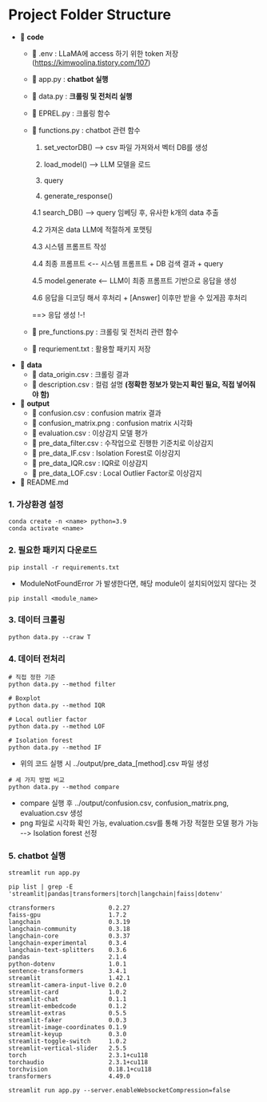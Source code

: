 # Project Folder Structure

- 📂 **code**
  - 📄 .env : LLaMA에 access 하기 위한 token 저장 (https://kimwoolina.tistory.com/107)
  - 📄 app.py : **chatbot 실행** 
  - 📄 data.py : **크롤링 및 전처리 실행**
  - 📄 EPREL.py : 크롤링 함수
  - 📄 functions.py : chatbot 관련 함수
     1. set_vectorDB() --> csv 파일 가져와서 벡터 DB를 생성
    
    2. load_model() --> LLM 모델을 로드
    
    4. query 
    
    5. generate_response()
       
    4.1 search_DB() --> query 임베딩 후, 유사한 k개의 data 추출
    
    4.2 가져온 data LLM에 적절하게 포맷팅
    
    4.3 시스템 프롬프트 작성
    
    4.4 최종 프롬프트 <-- 시스템 프롬프트 + DB 검색 결과 + query 
    
    4.5 model.generate <-- LLM이 최종 프롬프트 기반으로 응답을 생성
    
    4.6 응답을 디코딩 해서 후처리 + [Answer] 이후만 받을 수 있게끔 후처리
    
    ==> 응답 생성 !-!
  - 📄 pre_functions.py : 크롤링 및 전처리 관련 함수
  - 📄 requriement.txt : 활용할 패키지 저장
- 📂 **data**
  - 📄 data_origin.csv : 크롤링 결과
  - 📄 description.csv : 컬럼 설명 **(정확한 정보가 맞는지 확인 필요, 직접 넣어줘야 함)**
- 📂 **output**
  - 📄 confusion.csv : confusion matrix 결과
  - 📄 confusion_matrix.png : confusion matrix 시각화
  - 📄 evaluation.csv : 이상감지 모델 평가
  - 📄 pre_data_filter.csv : 수작업으로 진행한 기준치로 이상감지
  - 📄 pre_data_IF.csv : Isolation Forest로 이상감지
  - 📄 pre_data_IQR.csv : IQR로 이상감지
  - 📄 pre_data_LOF.csv : Local Outlier Factor로 이상감지
- 📄 README.md


### 1. 가상환경 설정
```
conda create -n <name> python=3.9
conda activate <name>
```
### 2. 필요한 패키지 다운로드 
```
pip install -r requirements.txt
```
- ModuleNotFoundError 가 발생한다면, 해당 module이 설치되어있지 않다는 것
```
pip install <module_name>
```
### 3. 데이터 크롤링
```
python data.py --craw T
```

### 4. 데이터 전처리
```
# 직접 정한 기준
python data.py --method filter
```
```
# Boxplot
python data.py --method IQR
```
```
# Local outlier factor
python data.py --method LOF
```
```
# Isolation forest
python data.py --method IF
```
- 위의 코드 실행 시 ../output/pre_data_[method].csv 파일 생성
```
# 세 가지 방법 비교
python data.py --method compare
```
- compare 실행 후 ../output/confusion.csv, confusion_matrix.png, evaluation.csv 생성
- png 파일로 시각화 확인 가능, evaluation.csv를 통해 가장 적절한 모델 평가 가능 --> Isolation forest 선정
### 5. chatbot 실행
```
streamlit run app.py
```



```
pip list | grep -E 'streamlit|pandas|transformers|torch|langchain|faiss|dotenv'
```
```
ctransformers               0.2.27
faiss-gpu                   1.7.2
langchain                   0.3.19
langchain-community         0.3.18
langchain-core              0.3.37
langchain-experimental      0.3.4
langchain-text-splitters    0.3.6
pandas                      2.1.4
python-dotenv               1.0.1
sentence-transformers       3.4.1
streamlit                   1.42.1
streamlit-camera-input-live 0.2.0
streamlit-card              1.0.2
streamlit-chat              0.1.1
streamlit-embedcode         0.1.2
streamlit-extras            0.5.5
streamlit-faker             0.0.3
streamlit-image-coordinates 0.1.9
streamlit-keyup             0.3.0
streamlit-toggle-switch     1.0.2
streamlit-vertical-slider   2.5.5
torch                       2.3.1+cu118
torchaudio                  2.3.1+cu118
torchvision                 0.18.1+cu118
transformers                4.49.0

```

```
streamlit run app.py --server.enableWebsocketCompression=false
```

